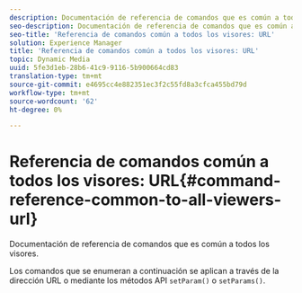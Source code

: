 ```yaml
---
description: Documentación de referencia de comandos que es común a todos los visores.
seo-description: Documentación de referencia de comandos que es común a todos los visores.
seo-title: 'Referencia de comandos común a todos los visores: URL'
solution: Experience Manager
title: 'Referencia de comandos común a todos los visores: URL'
topic: Dynamic Media
uuid: 5fe3d1eb-28b6-41c9-9116-5b900664cd83
translation-type: tm+mt
source-git-commit: e4695cc4e882351ec3f2c55fd8a3cfca455bd79d
workflow-type: tm+mt
source-wordcount: '62'
ht-degree: 0%

---
```



# Referencia de comandos común a todos los visores: URL{#command-reference-common-to-all-viewers-url}

Documentación de referencia de comandos que es común a todos los visores.

Los comandos que se enumeran a continuación se aplican a través de la dirección URL o mediante los métodos API `setParam()` o `setParams()`.
